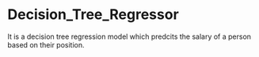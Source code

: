 # Decision_Tree_Regressor
It is a decision tree regression model which predcits the salary of a person based on their position.
